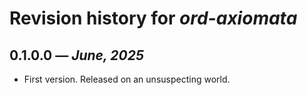 # Revision history for *ord-axiomata*

## 0.1.0.0 — *June, 2025*

* First version. Released on an unsuspecting world.
